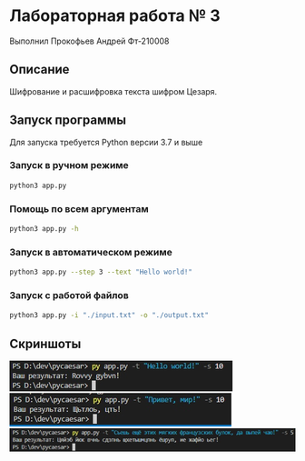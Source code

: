 # Лабораторная работа № 3
Выполнил Прокофьев Андрей Фт-210008

## Описание
Шифрование и расшифровка текста шифром Цезаря.

## Запуск программы
Для запуска требуется Python версии 3.7 и выше

### Запуск в ручном режиме
```bash
python3 app.py
```

### Помощь по всем аргументам
```bash
python3 app.py -h
```

### Запуск в автоматическом режиме
```bash
python3 app.py --step 3 --text "Hello world!"
```

### Запуск с работой файлов
```bash
python3 app.py -i "./input.txt" -o "./output.txt"
```

## Скриншоты
![Значение "Hello world!"](/img/jiyH1BBmnHc.jpg)
![Значение "Привет, мир!"](/img/egSmuzFGj-8.jpg)
![Значение калька](/img/3aNVdkKmjTA.jpg)